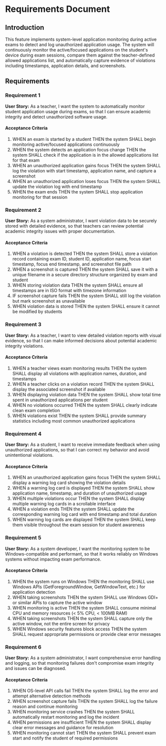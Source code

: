 # Requirements Document

## Introduction

This feature implements system-level application monitoring during active exams to detect and log unauthorized application usage. The system will continuously monitor the active/focused applications on the student's device during exam sessions, compare them against the teacher-defined allowed applications list, and automatically capture evidence of violations including timestamps, application details, and screenshots.

## Requirements

### Requirement 1

**User Story:** As a teacher, I want the system to automatically monitor student application usage during exams, so that I can ensure academic integrity and detect unauthorized software usage.

#### Acceptance Criteria

1. WHEN an exam is started by a student THEN the system SHALL begin monitoring active/focused applications continuously
2. WHEN the system detects an application focus change THEN the system SHALL check if the application is in the allowed applications list for that exam
3. WHEN an unauthorized application gains focus THEN the system SHALL log the violation with start timestamp, application name, and capture a screenshot
4. WHEN an unauthorized application loses focus THEN the system SHALL update the violation log with end timestamp
5. WHEN the exam ends THEN the system SHALL stop application monitoring for that session

### Requirement 2

**User Story:** As a system administrator, I want violation data to be securely stored with detailed evidence, so that teachers can review potential academic integrity issues with proper documentation.

#### Acceptance Criteria

1. WHEN a violation is detected THEN the system SHALL store a violation record containing exam ID, student ID, application name, focus start timestamp, focus end timestamp, and screenshot file path
2. WHEN a screenshot is captured THEN the system SHALL save it with a unique filename in a secure directory structure organized by exam and student
3. WHEN storing violation data THEN the system SHALL ensure all timestamps are in ISO format with timezone information
4. IF screenshot capture fails THEN the system SHALL still log the violation but mark screenshot as unavailable
5. WHEN violation data is stored THEN the system SHALL ensure it cannot be modified by students

### Requirement 3

**User Story:** As a teacher, I want to view detailed violation reports with visual evidence, so that I can make informed decisions about potential academic integrity violations.

#### Acceptance Criteria

1. WHEN a teacher views exam monitoring results THEN the system SHALL display all violations with application names, duration, and timestamps
2. WHEN a teacher clicks on a violation record THEN the system SHALL display the associated screenshot if available
3. WHEN displaying violation data THEN the system SHALL show total time spent in unauthorized applications per student
4. WHEN no violations occurred THEN the system SHALL clearly indicate clean exam completion
5. WHEN violations exist THEN the system SHALL provide summary statistics including most common unauthorized applications

### Requirement 4

**User Story:** As a student, I want to receive immediate feedback when using unauthorized applications, so that I can correct my behavior and avoid unintentional violations.

#### Acceptance Criteria

1. WHEN an unauthorized application gains focus THEN the system SHALL display a warning log card showing the violation details
2. WHEN a warning log card is displayed THEN the system SHALL show application name, timestamp, and duration of unauthorized usage
3. WHEN multiple violations occur THEN the system SHALL display multiple warning log cards in a scrollable interface
4. WHEN a violation ends THEN the system SHALL update the corresponding warning log card with end timestamp and total duration
5. WHEN warning log cards are displayed THEN the system SHALL keep them visible throughout the exam session for student awareness

### Requirement 5

**User Story:** As a system developer, I want the monitoring system to be Windows-compatible and performant, so that it works reliably on Windows systems without impacting exam performance.

#### Acceptance Criteria

1. WHEN the system runs on Windows THEN the monitoring SHALL use Windows APIs (GetForegroundWindow, GetWindowText, etc.) for application detection
2. WHEN taking screenshots THEN the system SHALL use Windows GDI+ or similar APIs to capture the active window
3. WHEN monitoring is active THEN the system SHALL consume minimal CPU and memory resources (< 5% CPU, < 100MB RAM)
4. WHEN taking screenshots THEN the system SHALL capture only the active window, not the entire screen for privacy
5. WHEN Windows security features block access THEN the system SHALL request appropriate permissions or provide clear error messages

### Requirement 6

**User Story:** As a system administrator, I want comprehensive error handling and logging, so that monitoring failures don't compromise exam integrity and issues can be diagnosed.

#### Acceptance Criteria

1. WHEN OS-level API calls fail THEN the system SHALL log the error and attempt alternative detection methods
2. WHEN screenshot capture fails THEN the system SHALL log the failure reason and continue monitoring
3. WHEN monitoring service crashes THEN the system SHALL automatically restart monitoring and log the incident
4. WHEN permissions are insufficient THEN the system SHALL display clear error messages and guidance for resolution
5. WHEN monitoring cannot start THEN the system SHALL prevent exam start and notify the student of required permissions